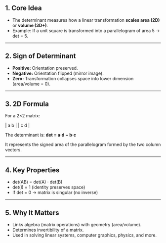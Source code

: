 ## 1. Core Idea
- The determinant measures how a linear transformation **scales area (2D)** or **volume (3D+)**.  
- Example: If a unit square is transformed into a parallelogram of area 5 → det = 5.

---

## 2. Sign of Determinant
- **Positive:** Orientation preserved.  
- **Negative:** Orientation flipped (mirror image).  
- **Zero:** Transformation collapses space into lower dimension (area/volume = 0).

---

## 3. 2D Formula
For a 2×2 matrix:

| a  b |
| c  d |

The determinant is: **det = a·d − b·c**

It represents the signed area of the parallelogram formed by the two column vectors.

---

## 4. Key Properties
- det(AB) = det(A) · det(B)  
- det(I) = 1 (identity preserves space)  
- If det = 0 → matrix is singular (no inverse)

---

## 5. Why It Matters
- Links algebra (matrix operations) with geometry (area/volume).  
- Determines invertibility of a matrix.  
- Used in solving linear systems, computer graphics, physics, and more.
